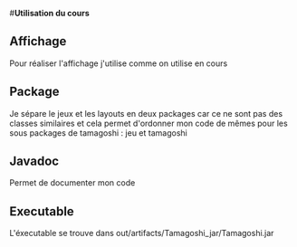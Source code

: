 #**Utilisation du cours**

## **Affichage**
Pour réaliser l'affichage j'utilise comme on utilise en cours

## **Package**
Je sépare le jeux et les layouts en deux packages car ce ne sont pas des classes similaires et cela permet d'ordonner mon code de mêmes pour les sous packages de tamagoshi : jeu et tamagoshi 

## **Javadoc** 
Permet de documenter mon code

## **Executable**
L'éxecutable se trouve dans out/artifacts/Tamagoshi_jar/Tamagoshi.jar